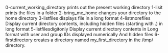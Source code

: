 0-current_working_directory prints out the present working directory
1-lisit prints the files in a folder
2-bring_me_home changes your directory to the home directory
3-listfiles displays file in a long format
4-listmorefiles Display current directory contents, including hidden files (starting with .) in long format
5-listfilesdigitonly Display current directory contents in Long format with user and group IDs displayed numerically And hidden files
6-firstdirectory creates a directory named my_first_directory in the /tmp/ directory. 